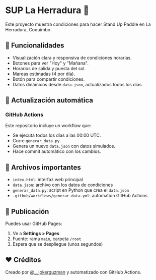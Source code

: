 
# SUP La Herradura 🌊

Este proyecto muestra condiciones para hacer Stand Up Paddle en La Herradura, Coquimbo.

## 🔧 Funcionalidades
- Visualización clara y responsiva de condiciones horarias.
- Botones para ver "Hoy" y "Mañana".
- Horarios de salida y puesta del sol.
- Mareas estimadas (4 por día).
- Botón para compartir condiciones.
- Datos dinámicos desde `data.json`, actualizados todos los días.

## 🔁 Actualización automática

### GitHub Actions
Este repositorio incluye un workflow que:
- Se ejecuta todos los días a las 00:00 UTC.
- Corre `generar_data.py`.
- Genera un nuevo `data.json` con datos simulados.
- Hace commit automático con los cambios.

## 📂 Archivos importantes

- `index.html`: interfaz web principal
- `data.json`: archivo con los datos de condiciones
- `generar_data.py`: script en Python que crea el `data.json`
- `.github/workflows/generar-data.yml`: automation GitHub Actions

## 🚀 Publicación
Puedes usar GitHub Pages:
1. Ve a **Settings > Pages**
2. Fuente: rama `main`, carpeta `/root`
3. Espera que se despliegue (unos segundos)

## ❤️ Créditos
Creado por [@__jokerguzman](https://instagram.com/__jokerguzman) y automatizado con GitHub Actions.
